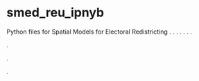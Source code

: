 # smed_reu_ipnyb
Python files for Spatial Models for Electoral Redistricting
.
.
.
.
.
.
.


.


.







.
